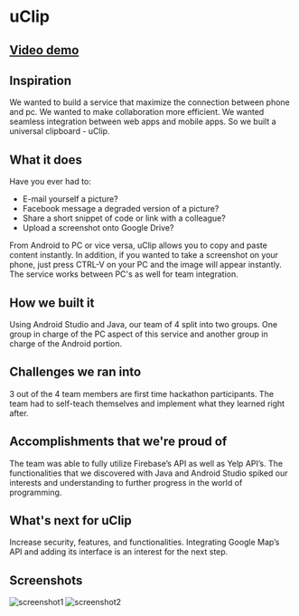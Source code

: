 # uClip

## [Video demo](https://youtu.be/wT_3q9bCmnw)

## Inspiration
We wanted to build a service that maximize the connection between phone and pc. We wanted to make collaboration more efficient. We wanted seamless integration between web apps and mobile apps. So we built a universal clipboard - uClip. 

## What it does
Have you ever had to:
- E-mail yourself a picture?
- Facebook message a degraded version of a picture?
- Share a short snippet of code or link with a colleague?
- Upload a screenshot onto Google Drive?

From Android to PC or vice versa, uClip allows you to copy and paste content instantly. In addition, if you wanted to take a screenshot on your phone, just press CTRL-V on your PC and the image will appear instantly. The service works between PC's as well for team integration.

## How we built it
Using Android Studio and Java, our team of 4 split into two groups. One group in charge of the PC aspect of this service and another group in charge of the Android portion. 

## Challenges we ran into
3 out of the 4 team members are first time hackathon participants. The team had to self-teach themselves and implement what they learned right after. 

## Accomplishments that we're proud of
The team was able to fully utilize Firebase’s API as well as Yelp API’s. The functionalities that we discovered with Java and Android Studio spiked our interests and understanding to further progress in the world of programming.

## What's next for uClip
Increase security, features, and functionalities. Integrating Google Map’s API and adding its interface is an interest for the next step. 

## Screenshots
![screenshot1](http://challengepost-s3-challengepost.netdna-ssl.com/photos/production/software_photos/000/411/403/datas/gallery.jpg)
![screenshot2](http://challengepost-s3-challengepost.netdna-ssl.com/photos/production/software_photos/000/411/416/datas/gallery.jpg)
